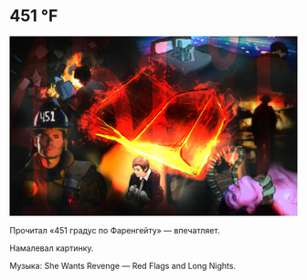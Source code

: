 # 451 °F

![fahrenheit 451 fanart](/assets/img/posts/tumblr_files/tumblr_nfbgbdfFjI1qg3f9lo1_1280.jpg "Fahrenheit 451 my fanart")

Прочитал «451 градус по Фаренгейту» — впечатляет.

Намалевал картинку.

Музыка: She Wants Revenge — Red Flags and Long Nights.

